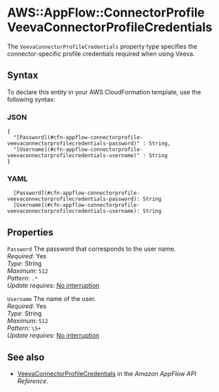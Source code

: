 # AWS::AppFlow::ConnectorProfile VeevaConnectorProfileCredentials<a name="aws-properties-appflow-connectorprofile-veevaconnectorprofilecredentials"></a>

 The `VeevaConnectorProfileCredentials` property type specifies the connector\-specific profile credentials required when using Veeva\. 

## Syntax<a name="aws-properties-appflow-connectorprofile-veevaconnectorprofilecredentials-syntax"></a>

To declare this entity in your AWS CloudFormation template, use the following syntax:

### JSON<a name="aws-properties-appflow-connectorprofile-veevaconnectorprofilecredentials-syntax.json"></a>

```
{
  "[Password](#cfn-appflow-connectorprofile-veevaconnectorprofilecredentials-password)" : String,
  "[Username](#cfn-appflow-connectorprofile-veevaconnectorprofilecredentials-username)" : String
}
```

### YAML<a name="aws-properties-appflow-connectorprofile-veevaconnectorprofilecredentials-syntax.yaml"></a>

```
  [Password](#cfn-appflow-connectorprofile-veevaconnectorprofilecredentials-password): String
  [Username](#cfn-appflow-connectorprofile-veevaconnectorprofilecredentials-username): String
```

## Properties<a name="aws-properties-appflow-connectorprofile-veevaconnectorprofilecredentials-properties"></a>

`Password`  <a name="cfn-appflow-connectorprofile-veevaconnectorprofilecredentials-password"></a>
 The password that corresponds to the user name\.   
*Required*: Yes  
*Type*: String  
*Maximum*: `512`  
*Pattern*: `.*`  
*Update requires*: [No interruption](https://docs.aws.amazon.com/AWSCloudFormation/latest/UserGuide/using-cfn-updating-stacks-update-behaviors.html#update-no-interrupt)

`Username`  <a name="cfn-appflow-connectorprofile-veevaconnectorprofilecredentials-username"></a>
 The name of the user\.   
*Required*: Yes  
*Type*: String  
*Maximum*: `512`  
*Pattern*: `\S+`  
*Update requires*: [No interruption](https://docs.aws.amazon.com/AWSCloudFormation/latest/UserGuide/using-cfn-updating-stacks-update-behaviors.html#update-no-interrupt)

## See also<a name="aws-properties-appflow-connectorprofile-veevaconnectorprofilecredentials--seealso"></a>
+ [VeevaConnectorProfileCredentials](https://docs.aws.amazon.com/appflow/1.0/APIReference/API_VeevaConnectorProfileCredentials.html) in the *Amazon AppFlow API Reference*\.